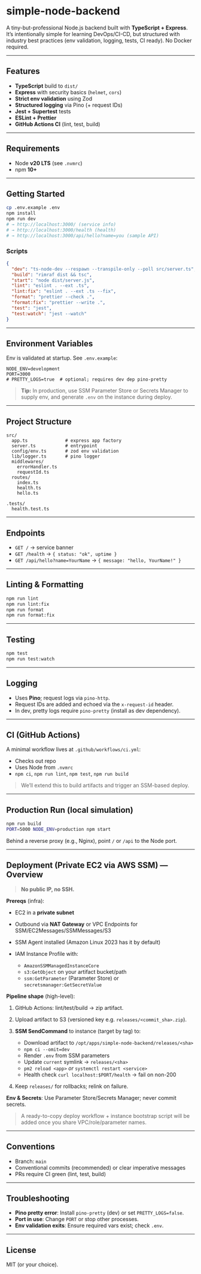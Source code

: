 # simple-node-backend

A tiny-but-professional Node.js backend built with **TypeScript + Express**. It’s intentionally simple for learning DevOps/CI-CD, but structured with industry best practices (env validation, logging, tests, CI ready). No Docker required.

---

## Features

* **TypeScript** build to `dist/`
* **Express** with security basics (`helmet`, `cors`)
* **Strict env validation** using Zod
* **Structured logging** via Pino (+ request IDs)
* **Jest + Supertest** tests
* **ESLint + Prettier**
* **GitHub Actions CI** (lint, test, build)

---

## Requirements

* Node **v20 LTS** (see `.nvmrc`)
* npm **10+**

---

## Getting Started

```bash
cp .env.example .env
npm install
npm run dev
# → http://localhost:3000/ (service info)
# → http://localhost:3000/health (health)
# → http://localhost:3000/api/hello?name=you (sample API)
```

### Scripts

```json
{
  "dev": "ts-node-dev --respawn --transpile-only --poll src/server.ts",
  "build": "rimraf dist && tsc",
  "start": "node dist/server.js",
  "lint": "eslint . --ext .ts",
  "lint:fix": "eslint . --ext .ts --fix",
  "format": "prettier --check .",
  "format:fix": "prettier --write .",
  "test": "jest",
  "test:watch": "jest --watch"
}
```

---

## Environment Variables

Env is validated at startup. See `.env.example`:

```
NODE_ENV=development
PORT=3000
# PRETTY_LOGS=true  # optional; requires dev dep pino-pretty
```

> **Tip:** In production, use SSM Parameter Store or Secrets Manager to supply env, and generate `.env` on the instance during deploy.

---

## Project Structure

```
src/
  app.ts              # express app factory
  server.ts           # entrypoint
  config/env.ts       # zod env validation
  lib/logger.ts       # pino logger
  middlewares/
    errorHandler.ts
    requestId.ts
  routes/
    index.ts
    health.ts
    hello.ts

.tests/
  health.test.ts
```

---

## Endpoints

* `GET /` → service banner
* `GET /health` → `{ status: "ok", uptime }`
* `GET /api/hello?name=YourName` → `{ message: "hello, YourName!" }`

---

## Linting & Formatting

```bash
npm run lint
npm run lint:fix
npm run format
npm run format:fix
```

---

## Testing

```bash
npm test
npm run test:watch
```

---

## Logging

* Uses **Pino**; request logs via `pino-http`.
* Request IDs are added and echoed via the `x-request-id` header.
* In dev, pretty logs require `pino-pretty` (install as dev dependency).

---

## CI (GitHub Actions)

A minimal workflow lives at `.github/workflows/ci.yml`:

* Checks out repo
* Uses Node from `.nvmrc`
* `npm ci`, `npm run lint`, `npm test`, `npm run build`

> We’ll extend this to build artifacts and trigger an SSM-based deploy.

---

## Production Run (local simulation)

```bash
npm run build
PORT=5000 NODE_ENV=production npm start
```

Behind a reverse proxy (e.g., Nginx), point `/` or `/api` to the Node port.

---

## Deployment (Private EC2 via AWS SSM) — Overview

> **No public IP, no SSH.**

**Prereqs** (infra):

* EC2 in a **private subnet**
* Outbound via **NAT Gateway** or VPC Endpoints for SSM/EC2Messages/SSMMessages/S3
* SSM Agent installed (Amazon Linux 2023 has it by default)
* IAM Instance Profile with:

  * `AmazonSSMManagedInstanceCore`
  * `s3:GetObject` on your artifact bucket/path
  * `ssm:GetParameter` (Parameter Store) or `secretsmanager:GetSecretValue`

**Pipeline shape** (high-level):

1. GitHub Actions: lint/test/build → zip artifact.
2. Upload artifact to S3 (versioned key e.g. `releases/<commit_sha>.zip`).
3. **SSM SendCommand** to instance (target by tag) to:

   * Download artifact to `/opt/apps/simple-node-backend/releases/<sha>`
   * `npm ci --omit=dev`
   * Render `.env` from SSM parameters
   * Update `current` symlink → `releases/<sha>`
   * `pm2 reload <app>` *or* `systemctl restart <service>`
   * Health check `curl localhost:$PORT/health` → fail on non-200
4. Keep `releases/` for rollbacks; relink on failure.

**Env & Secrets**: Use Parameter Store/Secrets Manager; never commit secrets.

> A ready-to-copy deploy workflow + instance bootstrap script will be added once you share VPC/role/parameter names.

---

## Conventions

* Branch: `main`
* Conventional commits (recommended) or clear imperative messages
* PRs require CI green (lint, test, build)

---

## Troubleshooting

* **Pino pretty error**: Install `pino-pretty` (dev) or set `PRETTY_LOGS=false`.
* **Port in use**: Change `PORT` or stop other processes.
* **Env validation exits**: Ensure required vars exist; check `.env`.

---

## License

MIT (or your choice).
